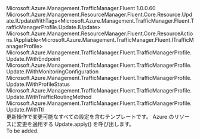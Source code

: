 <Type Name="IUpdate" FullName="Microsoft.Azure.Management.TrafficManager.Fluent.TrafficManagerProfile.Update.IUpdate">
  <TypeSignature Language="C#" Value="public interface IUpdate : Microsoft.Azure.Management.ResourceManager.Fluent.Core.Resource.Update.IUpdateWithTags&lt;Microsoft.Azure.Management.TrafficManager.Fluent.TrafficManagerProfile.Update.IUpdate&gt;, Microsoft.Azure.Management.ResourceManager.Fluent.Core.ResourceActions.IAppliable&lt;Microsoft.Azure.Management.TrafficManager.Fluent.ITrafficManagerProfile&gt;, Microsoft.Azure.Management.TrafficManager.Fluent.TrafficManagerProfile.Update.IWithEndpoint, Microsoft.Azure.Management.TrafficManager.Fluent.TrafficManagerProfile.Update.IWithMonitoringConfiguration, Microsoft.Azure.Management.TrafficManager.Fluent.TrafficManagerProfile.Update.IWithProfileStatus, Microsoft.Azure.Management.TrafficManager.Fluent.TrafficManagerProfile.Update.IWithTrafficRoutingMethod, Microsoft.Azure.Management.TrafficManager.Fluent.TrafficManagerProfile.Update.IWithTtl" />
  <TypeSignature Language="ILAsm" Value=".class public interface auto ansi abstract IUpdate implements class Microsoft.Azure.Management.ResourceManager.Fluent.Core.Resource.Update.IUpdateWithTags`1&lt;class Microsoft.Azure.Management.TrafficManager.Fluent.TrafficManagerProfile.Update.IUpdate&gt;, class Microsoft.Azure.Management.ResourceManager.Fluent.Core.ResourceActions.IAppliable`1&lt;class Microsoft.Azure.Management.TrafficManager.Fluent.ITrafficManagerProfile&gt;, class Microsoft.Azure.Management.ResourceManager.Fluent.Core.ResourceActions.IIndexable, class Microsoft.Azure.Management.TrafficManager.Fluent.TrafficManagerProfile.Update.IWithEndpoint, class Microsoft.Azure.Management.TrafficManager.Fluent.TrafficManagerProfile.Update.IWithMonitoringConfiguration, class Microsoft.Azure.Management.TrafficManager.Fluent.TrafficManagerProfile.Update.IWithProfileStatus, class Microsoft.Azure.Management.TrafficManager.Fluent.TrafficManagerProfile.Update.IWithTrafficRoutingMethod, class Microsoft.Azure.Management.TrafficManager.Fluent.TrafficManagerProfile.Update.IWithTtl" />
  <TypeSignature Language="DocId" Value="T:Microsoft.Azure.Management.TrafficManager.Fluent.TrafficManagerProfile.Update.IUpdate" />
  <TypeSignature Language="VB.NET" Value="Public Interface IUpdate&#xA;Implements IAppliable(Of ITrafficManagerProfile), IUpdateWithTags(Of IUpdate), IWithEndpoint, IWithMonitoringConfiguration, IWithProfileStatus, IWithTrafficRoutingMethod, IWithTtl" />
  <TypeSignature Language="F#" Value="type IUpdate = interface&#xA;    interface IAppliable&lt;ITrafficManagerProfile&gt;&#xA;    interface IIndexable&#xA;    interface IWithTrafficRoutingMethod&#xA;    interface IWithMonitoringConfiguration&#xA;    interface IWithEndpoint&#xA;    interface IWithTtl&#xA;    interface IWithProfileStatus&#xA;    interface IUpdateWithTags&lt;IUpdate&gt;" />
  <AssemblyInfo>
    <AssemblyName>Microsoft.Azure.Management.TrafficManager.Fluent</AssemblyName>
    <AssemblyVersion>1.0.0.60</AssemblyVersion>
  </AssemblyInfo>
  <Interfaces>
    <Interface>
      <InterfaceName>Microsoft.Azure.Management.ResourceManager.Fluent.Core.Resource.Update.IUpdateWithTags&lt;Microsoft.Azure.Management.TrafficManager.Fluent.TrafficManagerProfile.Update.IUpdate&gt;</InterfaceName>
    </Interface>
    <Interface>
      <InterfaceName>Microsoft.Azure.Management.ResourceManager.Fluent.Core.ResourceActions.IAppliable&lt;Microsoft.Azure.Management.TrafficManager.Fluent.ITrafficManagerProfile&gt;</InterfaceName>
    </Interface>
    <Interface>
      <InterfaceName>Microsoft.Azure.Management.TrafficManager.Fluent.TrafficManagerProfile.Update.IWithEndpoint</InterfaceName>
    </Interface>
    <Interface>
      <InterfaceName>Microsoft.Azure.Management.TrafficManager.Fluent.TrafficManagerProfile.Update.IWithMonitoringConfiguration</InterfaceName>
    </Interface>
    <Interface>
      <InterfaceName>Microsoft.Azure.Management.TrafficManager.Fluent.TrafficManagerProfile.Update.IWithProfileStatus</InterfaceName>
    </Interface>
    <Interface>
      <InterfaceName>Microsoft.Azure.Management.TrafficManager.Fluent.TrafficManagerProfile.Update.IWithTrafficRoutingMethod</InterfaceName>
    </Interface>
    <Interface>
      <InterfaceName>Microsoft.Azure.Management.TrafficManager.Fluent.TrafficManagerProfile.Update.IWithTtl</InterfaceName>
    </Interface>
  </Interfaces>
  <Docs>
    <summary>
            更新操作で変更可能なすべての設定を含むテンプレートです。
            Azure のリソースに変更を適用する Update.apply() を呼び出します。
            </summary>
    <remarks>To be added.</remarks>
  </Docs>
  <Members />
</Type>